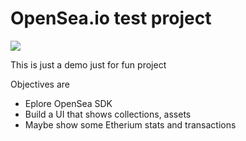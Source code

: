 # OpenSea.io test project

<img src="https://user-images.githubusercontent.com/3959008/114289214-21026680-9a87-11eb-8f5b-f156e7ff8c8b.png" />

This is just a demo just for fun project

Objectives are

- Eplore OpenSea SDK
- Build a UI that shows collections, assets
- Maybe show some Etherium stats and transactions
